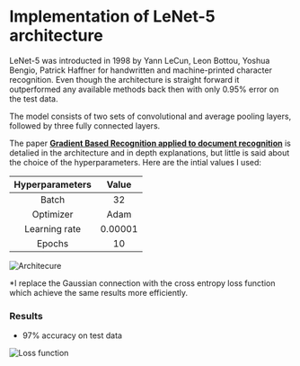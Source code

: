 # Implementation of LeNet-5 architecture

LeNet-5 was introducted in 1998 by Yann LeCun, Leon Bottou, Yoshua Bengio, Patrick Haffner for handwritten and machine-printed character recognition. Even though the architecture is straight forward it outperformed any available methods back then with only 0.95% error on the test data. 

The model consists of two sets of convolutional and average pooling layers, followed by three fully connected layers. 

The paper [__Gradient Based Recognition applied to document recognition__](http://vision.stanford.edu/cs598_spring07/papers/Lecun98.pdf) is detalied in the architecture and in depth explanations, but little is said about the choice of the hyperparameters. Here are the intial values I used:

| Hyperparameters | Value| 
|:---------------:|:----:|
| Batch           | 32   |
| Optimizer       | Adam  |
| Learning rate   | 0.00001 |
| Epochs          | 10   |

 ![Architecure](https://github.com/maciejbalawejder/DeepLearning-collection/blob/main/ConvNets/LeNet/figures/architecture.png) 
 
 *I replace the Gaussian connection with the cross entropy loss function which achieve the same results more efficiently.

### Results
- 97% accuracy on test data


![Loss function](https://github.com/maciejbalawejder/DeepLearning-collection/blob/main/ConvNets/LeNet/figures/Loss_figure.png)
